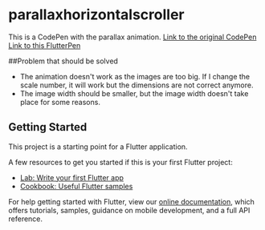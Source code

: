 # parallaxhorizontalscroller

This is a CodePen with the parallax animation. 
[Link to the original CodePen](https://codepen.io/paulstamp/pen/jrpjkd)
[Link to this FlutterPen](https://codepen.io/mt-tadayon/pen/bGEwKBP)
 
 
##Problem that should be solved
- The animation doesn't work as the images are too big. If I change the scale number, it will work but the dimensions are not correct anymore.
- The image width should be smaller, but the image width doesn't take place for some reasons.

## Getting Started

This project is a starting point for a Flutter application.

A few resources to get you started if this is your first Flutter project:

- [Lab: Write your first Flutter app](https://flutter.dev/docs/get-started/codelab)
- [Cookbook: Useful Flutter samples](https://flutter.dev/docs/cookbook)

For help getting started with Flutter, view our
[online documentation](https://flutter.dev/docs), which offers tutorials,
samples, guidance on mobile development, and a full API reference.
